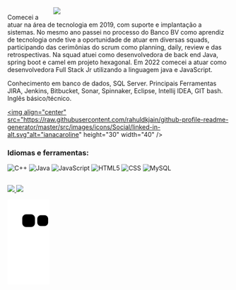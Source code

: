<img src="https://raw.githubusercontent.com/MicaelliMedeiros/micaellimedeiros/master/image/computer-illustration.png" min-width="400px" max-width="400px" width="400px" align="right">

<p align="left"> 
 Comecei a atuar na área de tecnologia em 2019, com suporte e implantação a sistemas. No mesmo ano passei no processo do Banco BV como aprendiz de tecnologia onde tive a oportunidade de atuar em diversas squads, participando das cerimônias do scrum como planning, daily, review e das retrospectivas. Na squad atuei como desenvolvedora de back end Java, spring boot e camel em projeto hexagonal. 
Em 2022 comecei a atuar como desenvolvedora Full Stack Jr utilizando a linguagem java e JavaScript. 

Conhecimento em banco de dados, SQL Server. 
Principais Ferramentas JIRA, Jenkins, Bitbucket, Sonar, Spinnaker, Eclipse, Intellij IDEA, GIT bash. Inglês básico/técnico.
</p>

<p align="left">
 

  <a href="https://www.linkedin.com/in/bruna-timidate/" target="blank"><img align="center" src="https://raw.githubusercontent.com/rahuldkjain/github-profile-readme-generator/master/src/images/icons/Social/linked-in-alt.svg"alt="ianacaroline" height="30" width="40" /></a>
<h3 align="left">Idiomas e ferramentas:</h3>

![C++](https://img.shields.io/badge/-C++-333333?style=flat&logo=C%2B%2B&logoColor=00599C)
![Java](https://img.shields.io/badge/-Java-333333?style=flat&logo=Java&logoColor=007396)
![JavaScript](https://img.shields.io/badge/-JavaScript-333333?style=flat&logo=javascript)
![HTML5](https://img.shields.io/badge/-HTML5-333333?style=flat&logo=HTML5)
![CSS](https://img.shields.io/badge/-CSS-333333?style=flat&logo=CSS3&logoColor=1572B6)
![MySQL](https://img.shields.io/badge/-MySQL-333333?style=flat&logo=mysql)


##
<div>

 
<a href="https://github.com/Anacarolineoliveira">
<img height="160em" src="https://github-readme-stats.vercel.app/api?username=timidate&show_icons=true&theme=radical&include_all_commits=true&count_private=true"/>
<img height="160em" src="https://github-readme-stats.vercel.app/api/top-langs/?username=timidate&layout=compact&langs_count=7&theme=radical"/>


![Snake animation](https://github.com/DanielsOfficial0102/DanielsOfficial0102/blob/output/github-contribution-grid-snake.svg)





</div>
